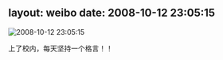layout: weibo
date: 2008-10-12 23:05:15
---
<meta name="referrer" content="no-referrer" />

<img src="/images/favicon.ico" style="float: left;"/>2008-10-12 23:05:15

上了校内，每天坚持一个格言！！

